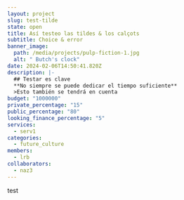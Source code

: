 ```yaml
---
layout: project
slug: test-tilde
state: open
title: Así testeo las tildes & los calçots
subtitle: C﻿hoice & error
banner_image:
  path: /media/projects/pulp-fiction-1.jpg
  alt: " Butch's clock"
date: 2024-02-06T14:50:41.820Z
description: |-
  #﻿# Testar es clave
  *﻿*No siempre se puede dedicar el tiempo suficiente**
  >﻿Esto también se tendrá en cuenta
budget: "1000000"
private_percentage: "15"
public_percentage: "80"
looking_finance_percentage: "5"
services:
  - serv1
categories:
  - future_culture
members:
  - lrb
collaborators:
  - naz3
---
```

t﻿est